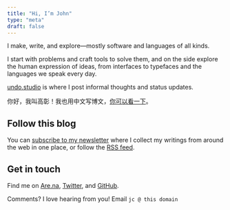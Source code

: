 ```yaml
---
title: "Hi, I’m John"
type: "meta"
draft: false
---
```


I make, write, and explore—mostly software and languages of all kinds.

I start with problems and craft tools to solve them, and on the side explore the human expression of ideas, from interfaces to typefaces and the languages we speak every day.

[undo.studio](https://undo.studio) is where I post informal thoughts and status updates.

你好，我叫高彰！我也用中文写博文，[你可以看一下](https://gaozhang.co)。

## Follow this blog

You can [subscribe to my newsletter](https://buttondown.email/john) where I collect my writings from around the web in one place, or follow the [RSS feed](index.xml).

## Get in touch

Find me on [Are.na](https://www.are.na/john-jago), [Twitter](https://twitter.com/johncjago/), and [GitHub](https://github.com/johnjago).

Comments? I love hearing from you! Email `jc @ this domain`
